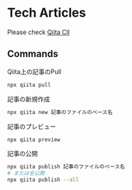 # Tech Articles

Please check [Qiita ClI](https://github.com/increments/qiita-cli?tab=readme-ov-file)

## Commands

Qiita上の記事のPull
```sh
npx qiita pull
```

記事の新規作成
```sh
npx qiita new 記事のファイルのベース名
```

記事のプレビュー
```sh
npx qiita preview
```

記事の公開
```sh
npx qiita publish 記事のファイルのベース名
# または全公開
npx qiita publish --all
```
